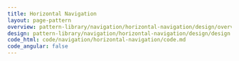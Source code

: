 ```yaml
---
title: Horizontal Navigation
layout: page-pattern
overview: pattern-library/navigation/horizontal-navigation/design/overview.md
design: pattern-library/navigation/horizontal-navigation/design/design.md
code_html: code/navigation/horizontal-navigation/code.md
code_angular: false
---
```

